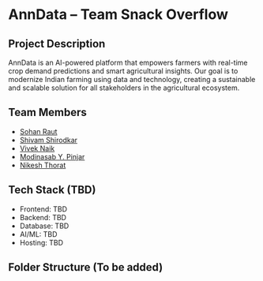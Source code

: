 # AnnData – Team Snack Overflow

## Project Description
AnnData is an AI-powered platform that empowers farmers with real-time crop demand predictions and smart agricultural insights. Our goal is to modernize Indian farming using data and technology, creating a sustainable and scalable solution for all stakeholders in the agricultural ecosystem.

## Team Members
- [Sohan Raut](https://github.com/SRx210)
- [Shivam Shirodkar](https://github.com/Username1)
- [Vivek Naik](https://github.com/Username2)
- [Modinasab Y. Pinjar](https://github.com/Username3)
- [Nikesh Thorat](https://github.com/Username4)

## Tech Stack (TBD)
- Frontend: TBD
- Backend: TBD
- Database: TBD
- AI/ML: TBD
- Hosting: TBD

## Folder Structure (To be added)
